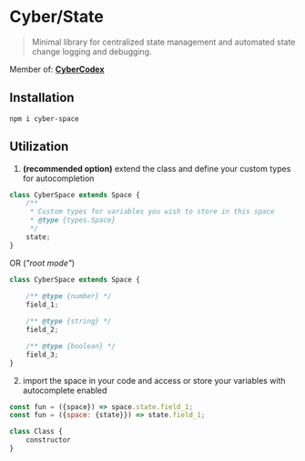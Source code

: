 # Cyber/State
> Minimal library for centralized state management and automated state change logging and debugging.

Member of: [**CyberCodex**](https://www.npmjs.com/package/cyber-codex)

## Installation
```
npm i cyber-space
```

## Utilization

1. **(recommended option)** extend the class and define your custom types for autocompletion
```js
class CyberSpace extends Space {
    /**
     * Custom types for variables you wish to store in this space
     * @type {types.Space}
     */
    state;
}
```

OR (*"root mode"*)

```js
class CyberSpace extends Space {
    
    /** @type {number} */
    field_1;

    /** @type {string} */
    field_2;

    /** @type {boolean} */
    field_3;
}
```


2. import the space in your code and access or store your variables with autocomplete enabled

```js
const fun = ({space}) => space.state.field_1;
const fun = ({space: {state}}) => state.field_1;

class Class {
    constructor
}
```